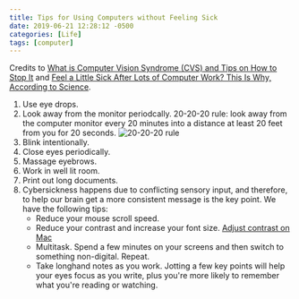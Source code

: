 ```yaml
---
title: Tips for Using Computers without Feeling Sick
date: 2019-06-21 12:28:12 -0500
categories: [Life]
tags: [computer]
---
```


Credits to [What is Computer Vision Syndrome (CVS) and Tips on How to Stop It](https://www.vagabondjourney.com/what-is-computer-vision-syndrome-cvs-and-tips-on-how-to-stop-it/) and [Feel a Little Sick After Lots of Computer Work? This Is Why, According to Science](https://www.inc.com/wanda-thibodeaux/feel-a-little-sick-after-lots-of-computer-work-this-is-why-according-to-science.html).

1. Use eye drops.
2. Look away from the monitor periodcally. 20-20-20 rule: look away from the computer monitor every 20 minutes into a distance at least 20 feet from you for 20 seconds.
![20-20-20 rule]({{site.baseurl}}/assets/img/posts/20-20-20-rule.jpg)
3. Blink intentionally.
4. Close eyes periodically.
5. Massage eyebrows.
6. Work in well lit room.
7. Print out long documents.
8. Cybersickness happens due to conflicting sensory input, and therefore, to help our brain get a more consistent message is the key point. We have the following tips:
    - Reduce your mouse scroll speed.
    - Reduce your contrast and increase your font size. [Adjust contrast on Mac](http://osxdaily.com/2014/10/22/increase-contrast-mac-os-x-yosemite/)
    - Multitask. Spend a few minutes on your screens and then switch to something non-digital. Repeat.
    - Take longhand notes as you work. Jotting a few key points will help your eyes focus as you write, plus you're more likely to remember what you're reading or watching.
